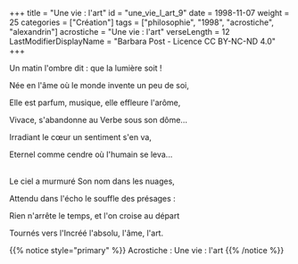 +++
title = "Une vie : l'art"
id = "une_vie_l_art_9"
date = 1998-11-07
weight = 25
categories = ["Création"]
tags = ["philosophie", "1998", "acrostiche", "alexandrin"]
acrostiche = "Une vie : l'art"
verseLength = 12
LastModifierDisplayName = "Barbara Post - Licence CC BY-NC-ND 4.0"
+++

Un matin l'ombre dit : que la lumière soit !

Née en l'âme où le monde invente un peu de soi,

Elle est parfum, musique, elle effleure l'arôme,

Vivace, s'abandonne au Verbe sous son dôme...

Irradiant le cœur un sentiment s'en va,

Eternel comme cendre où l'humain se leva...

 \
Le ciel a murmuré Son nom dans les nuages,

Attendu dans l'écho le souffle des présages :

Rien n'arrête le temps, et l'on croise au départ

Tournés vers l'Incréé l'absolu, l'âme, l'art.

{{% notice style="primary" %}}
Acrostiche : Une vie : l'art
{{% /notice %}}
